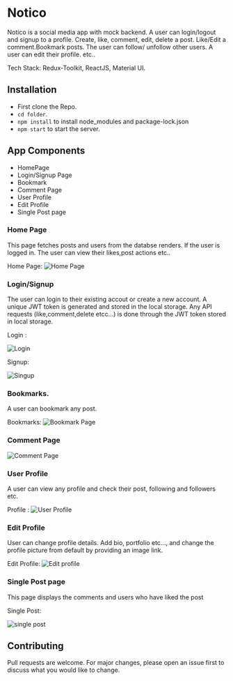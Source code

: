 # Notico

Notico is a social media app with mock backend. A user can login/logout and signup to a profile. Create, like, comment, edit, delete a post. Like/Edit a comment.Bookmark posts. The user can follow/ unfollow other users. A user can edit their profile. etc.. 


Tech Stack: Redux-Toolkit, ReactJS, Material UI.

## Installation

* First clone the Repo.
* ```cd folder```.
* ``` npm install ``` to install node_modules and package-lock.json
* ```npm start``` to start the server. 

## App Components
* HomePage
* Login/Signup Page
* Bookmark
* Comment Page
* User Profile
* Edit Profile
* Single Post page

### Home Page
This page fetches posts and users from the databse renders. If the user is logged in. The user can view their likes,post actions etc..


Home Page:
![Home Page](./screenshots/Screenshot%202022-09-26%20092143.png)


### Login/Signup
The user can login to their existing accout or create a new account. A unique JWT token is generated and stored in the local storage. Any API requests (like,comment,delete etcc...) is done through the JWT token stored in local storage. 


Login :


![Login](./screenshots/Screenshot%202022-09-26%20101218.png)

Signup: 


![Singup](./screenshots/Screenshot%202022-09-26%20101236.png)


### Bookmarks.

A user can bookmark any post. 

Bookmarks: 
![Bookmark Page](./screenshots/Screenshot%20(266).png)

### Comment Page

![Comment Page](./screenshots/Screenshot%20(264).png)

### User Profile
A user can view any profile and check their post, following and followers etc. 

Profile :
![User Profile](./screenshots/Screenshot%202022-09-26%20101650.png)


### Edit Profile

User can change profile details. Add bio, portfolio etc..., and change the profile picture from default by providing an image link.

Edit Profile: 
![Edit profile](./screenshots//Screenshot%202022-09-26%20101236.png)

### Single Post page

This page displays the comments and users who have liked the post 

Single Post: 

![single post](./screenshots/Screenshot%202022-09-26%20102540.png)


## Contributing
Pull requests are welcome. For major changes, please open an issue first to discuss what you would like to change.
